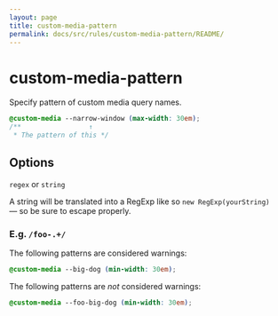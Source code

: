 ```yaml
---
layout: page
title: custom-media-pattern
permalink: docs/src/rules/custom-media-pattern/README/
---
```


# custom-media-pattern

Specify pattern of custom media query names.

```css
@custom-media --narrow-window (max-width: 30em);
/**                 ↑
 * The pattern of this */
```

## Options

`regex` or `string`

A string will be translated into a RegExp like so `new RegExp(yourString)` — so be sure to escape properly.

### E.g. `/foo-.+/`

The following patterns are considered warnings:

```css
@custom-media --big-dog (min-width: 30em);
```

The following patterns are *not* considered warnings:

```css
@custom-media --foo-big-dog (min-width: 30em);
```
